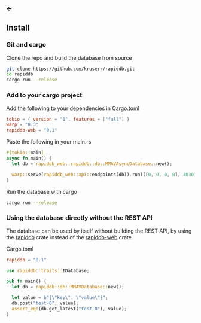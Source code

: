 ### [<-](../README.md)

## Install
### Git and cargo
Clone the repo and build the database from source
```bash
git clone https://github.com/kruserr/rapiddb.git
cd rapiddb
cargo run --release
```

### Add to your cargo project
Add the following to your dependencies in Cargo.toml
```toml
tokio = { version = "1", features = ["full"] }
warp = "0.3"
rapiddb-web = "0.1"
```

Paste the following in your main.rs
```rust
#[tokio::main]
async fn main() {
  let db = rapiddb_web::rapiddb::db::MMAVAsyncDatabase::new();

  warp::serve(rapiddb_web::api::endpoints(db)).run(([0, 0, 0, 0], 3030)).await;
}
```

Run the database with cargo
```bash
cargo run --release
```

### Using the database directly without the REST API
The database can be used by itself without building the REST API, by using the [rapiddb](https://crates.io/crates/rapiddb) crate instead of the [rapiddb-web](https://crates.io/crates/rapiddb-web) crate.

Cargo.toml
```toml
rapiddb = "0.1"
```

```rust
use rapiddb::traits::IDatabase;

pub fn main() {
  let db = rapiddb::db::MMAVDatabase::new();

  let value = b"{\"key\": \"value\"}";
  db.post("test-0", value);
  assert_eq!(db.get_latest("test-0"), value);
}
```
